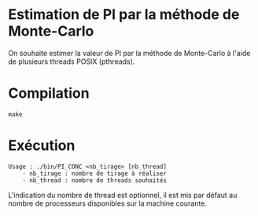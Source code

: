 # Estimation de PI par la méthode de Monte-Carlo

On souhaite estimer la valeur de PI par la méthode de Monte-Carlo à l'aide de
plusieurs threads POSIX (pthreads).

# Compilation

```
make
```

# Exécution

```
Usage : ./bin/PI_CONC <nb_tirage> [nb_thread]
    - nb_tirage : nombre de tirage à réaliser
    - nb_thread : nombre de threads souhaités
```

L'indication du nombre de thread est optionnel, il est mis par défaut au nombre
de processeurs disponibles sur la machine courante.
